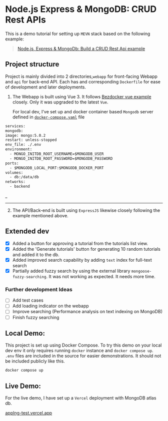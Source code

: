 # Node.js Express & MongoDB: CRUD Rest APIs

This is a demo tutorial for setting up `MEVN` stack based on the following example:

> [Node.js, Express & MongoDb: Build a CRUD Rest Api example](https://www.bezkoder.com/node-express-mongodb-crud-rest-api/)

## Project structure

Project is mainly divided into 2 directories,`webapp` for front-facing Webapp and `api` for back-end API. Each has and corresponding `Dockerfile` for ease of development and later deployments.

1. The Webapp is built using Vue 3. It follows [Bezdocker vue example](https://github.com/bezkoder/vue-js-crud-example) closely. Only it was upgraded to the latest `Vue`.

   For local dev, I've set up and docker container based `Mongodb` server defined in [`docker-compose.yaml`](./docker-compose.yml) file

```Dockerfile
services:
mongodb:
image: mongo:5.0.2
restart: unless-stopped
env_file: ./.env
environment:
  - MONGO_INITDB_ROOT_USERNAME=$MONGODB_USER
  - MONGO_INITDB_ROOT_PASSWORD=$MONGODB_PASSWORD
ports:
  - $MONGODB_LOCAL_PORT:$MONGODB_DOCKER_PORT
volumes:
  - db:/data/db
networks:
  - backend
```

\_

---

2. The API/Back-end is built using `ExpressJS` likewise closely following the example mentioned above.

## Extended dev

- [x] Added a button for approving a tutorial from the tutorials list view.
- [x] Added the 'Generate tutorials' button for generating 10 random tutorials and added it to the db.
- [x] Added improved search capability by adding `text` index for full-text search
- [x] Partially added fuzzy search by using the external library `mongoose-fuzzy-searching`. It was not working as expected. It needs more time.

### Further development Ideas

- [ ] Add test cases
- [ ] Add loading indicator on the webapp
- [ ] Improve searching (Performance analysis on text indexing on MongoDB)
- [ ] Finish fuzzy searching

## Local Demo:

This project is set up using Docker Compose.
To try this demo on your local dev env it only requires running `docker` instance and `docker compose up`. `.env` files are included in the source for easier demonstrations. It should not be included publicly like this.

```sh
docker compose up
```

## Live Demo:

For the live demo, I have set up a `Vercel` deployment with MongoDB atlas db.

[applng-test.vercel.app](https://applng-test.vercel.app/)
